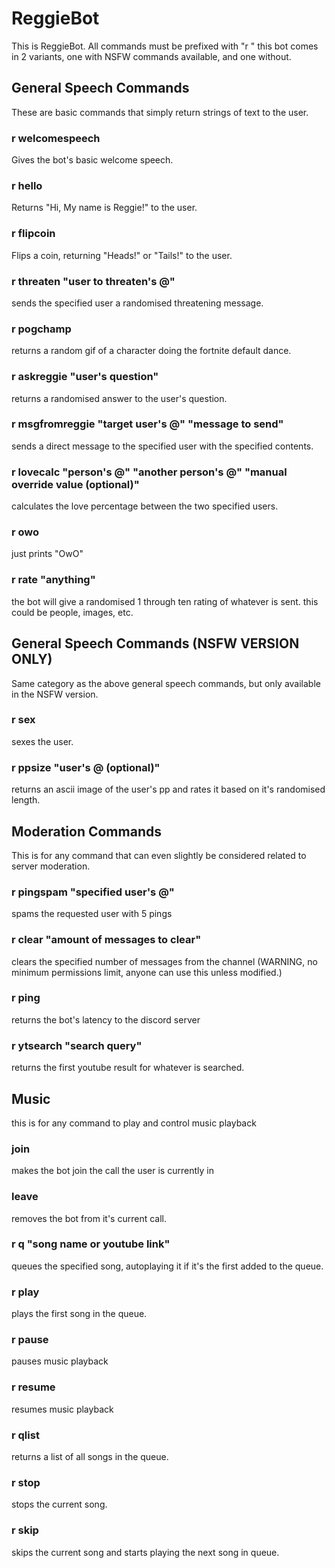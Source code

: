 # ReggieBot

This is ReggieBot.
All commands must be prefixed with "r "
this bot comes in 2 variants, one with NSFW commands available, and one without.


## General Speech Commands
These are basic commands that simply return strings of text to the user.



### r welcomespeech
Gives the bot's basic welcome speech.

### r hello
Returns "Hi, My name is Reggie!" to the user.

### r flipcoin
Flips a coin, returning "Heads!" or "Tails!" to the user.

### r threaten "user to threaten's @"
sends the specified user a randomised threatening message.

### r pogchamp
returns a random gif of a character doing the fortnite default dance.

### r askreggie "user's question"
returns a randomised answer to the user's question.

### r msgfromreggie "target user's @" "message to send"
sends a direct message to the specified user with the specified contents.

### r lovecalc "person's @" "another person's @" "manual override value (optional)"
calculates the love percentage between the two specified users.

### r owo
just prints "OwO"

### r rate "anything"
the bot will give a randomised 1 through ten rating of whatever is sent. this could be people, images, etc.


## General Speech Commands (NSFW VERSION ONLY)
Same category as the above general speech commands, but only available in the NSFW version.



### r sex
sexes the user.

### r ppsize "user's @ (optional)"
returns an ascii image of the user's pp and rates it based on it's randomised length.

## Moderation Commands
This is for any command that can even slightly be considered related to server moderation.



### r pingspam "specified user's @"
spams the requested user with 5 pings

### r clear "amount of messages to clear"
clears the specified number of messages from the channel
(WARNING, no minimum permissions limit, anyone can use this unless modified.)

### r ping
returns the bot's latency to the discord server

### r ytsearch "search query"
returns the first youtube result for whatever is searched.


## Music
this is for any command to play and control music playback



### join
makes the bot join the call the user is currently in

### leave 
removes the bot from it's current call.

### r q "song name or youtube link"
queues the specified song, autoplaying it if it's the first added to the queue.

### r play
plays the first song in the queue.

### r pause
pauses music playback

### r resume
resumes music playback

### r qlist
returns a list of all songs in the queue.

### r stop
stops the current song.

### r skip
skips the current song and starts playing the next song in queue.